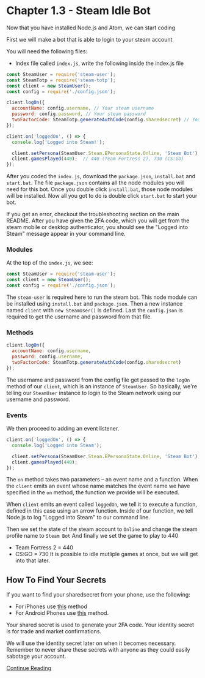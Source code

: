 # Chapter 1.3 - Steam Idle Bot

Now that you have installed Node.js and Atom, we can start coding

First we will make a bot that is able to login to your steam account

You will need the following files:
- Index file called `index.js`, write the following inside the index.js file

```js
const SteamUser = require('steam-user');
const SteamTotp = require('steam-totp');
const client = new SteamUser();
const config = require('./config.json');

client.logOn({
  accountName: config.username, // Your steam username
  password: config.password, // Your steam password
  twoFactorCode: SteamTotp.generateAuthCode(config.sharedsecret) // Your sda shared secret
});

client.on('loggedOn', () => {
  console.log('Logged into Steam!');

  client.setPersona(SteamUser.Steam.EPersonaState.Online, 'Steam Bot');  // Steam profile set to online and steam name to Steam Bot
  client.gamesPlayed(440);  // 440 (Team Fortress 2), 730 (CS:GO)
});
```

After you coded the `index.js`, download the `package.json`, `install.bat` and `start.bat`.
The file `package.json` contains all the node modules you will need for this bot.
Once you double click `install.bat`, those node modules will be installed.
Now all you got to do is double click `start.bat` to start your bot.

If you get an error, checkout the troubleshooting section on the main README.
After you have given the 2FA code, which you will get from the steam mobile or desktop authenticator,
you should see the "Logged into Steam" message appear in your command line.

### Modules

At the top of the `index.js`, we see:

```js
const SteamUser = require('steam-user');
const client = new SteamUser();
const config = require('./config.json');
```

The `steam-user` is required here to run the steam bot.
This node module can be installed using `install.bat` and `package.json`.
Then a new instance named `client` with `new SteamUser()` is defined.
Last the `config.json` is required to get the username and password from that file.

### Methods

```js
client.logOn({
  accountName: config.username,
  password: config.username,
  twoFactorCode: SteamTotp.generateAuthCode(config.sharedsecret)
});
```

The username and password from the config file get passed to the `logOn` method of
our `client`, which is an instance of `SteamUser`. So basically,
we're telling our `SteamUser` instance to login to the Steam network using our
username and password.

### Events

We then proceed to adding an event listener.

```js
client.on('loggedOn', () => {
  console.log('Logged into Steam');

  client.setPersona(SteamUser.Steam.EPersonaState.Online, 'Steam Bot');
  client.gamesPlayed(440);
});
```

The `on` method takes two parameters – an event name and a function. When the
`client` emits an event whose name matches the event name we have specified
in the `on` method, the function we provide will be executed.

When `client` emits an event called `loggedOn`, we tell it to execute a
function, defined in this case using an arrow function.
Inside of our function, we tell Node.js to log "Logged into
Steam" to our command line.

Then we set the state of the steam account to `Online` and change the steam profile name to `Steam Bot`
And finally we set the game to play to 440
- Team Fortress 2 = 440
- CS:GO = 730
It is possible to idle mutliple games at once, but we will get into that later.

## How To Find Your Secrets

If you want to find your sharedsecret from your phone, use the following:
- For iPhones use [this](http://forums.backpack.tf/index.php?/topic/45995-guide-how-to-get-your-shared-secret-from-ios-device-steam-mobile/) method
- For Android Phones use [this](https://www.reddit.com/r/SteamBot/comments/3w5zwb/info_get_your_2fa_codes_from_android_no_root/)
method.

Your shared secret is used to generate your 2FA code.
Your identity secret is for trade and market confirmations.

We will use the identity secret later on when it becomes
necessary. Remember to never share these secrets with anyone as they could
easily sabotage your account.

[Continue Reading](../Chapter%201.4%20-%20Errors%20and%20Issues)
